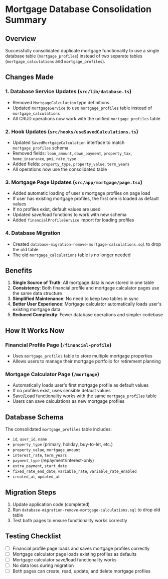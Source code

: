 # Mortgage Database Consolidation Summary

## Overview
Successfully consolidated duplicate mortgage functionality to use a single database table (`mortgage_profiles`) instead of two separate tables (`mortgage_calculations` and `mortgage_profiles`).

## Changes Made

### 1. Database Service Updates (`src/lib/database.ts`)
- Removed `MortgageCalculation` type definitions
- Updated `mortgageService` to use `mortgage_profiles` table instead of `mortgage_calculations`
- All CRUD operations now work with the unified `mortgage_profiles` table

### 2. Hook Updates (`src/hooks/useSavedCalculations.ts`)
- Updated `SavedMortgageCalculation` interface to match `mortgage_profiles` schema
- Removed fields: `loan_amount`, `down_payment`, `property_tax`, `home_insurance`, `pmi`, `rate_type`
- Added fields: `property_type`, `property_value`, `term_years`
- All operations now use the consolidated table

### 3. Mortgage Page Updates (`src/app/mortgage/page.tsx`)
- Added automatic loading of user's mortgage profiles on page load
- If user has existing mortgage profiles, the first one is loaded as default values
- If no profiles exist, default values are used
- Updated save/load functions to work with new schema
- Added `financialProfileService` import for loading profiles

### 4. Database Migration
- Created `database-migration-remove-mortgage-calculations.sql` to drop the old table
- The old `mortgage_calculations` table is no longer needed

## Benefits

1. **Single Source of Truth**: All mortgage data is now stored in one table
2. **Consistency**: Both financial profile and mortgage calculator pages use the same data structure
3. **Simplified Maintenance**: No need to keep two tables in sync
4. **Better User Experience**: Mortgage calculator automatically loads user's existing mortgage data
5. **Reduced Complexity**: Fewer database operations and simpler codebase

## How It Works Now

### Financial Profile Page (`/financial-profile`)
- Uses `mortgage_profiles` table to store multiple mortgage properties
- Allows users to manage their mortgage portfolio for retirement planning

### Mortgage Calculator Page (`/mortgage`)
- Automatically loads user's first mortgage profile as default values
- If no profiles exist, uses sensible default values
- Save/Load functionality works with the same `mortgage_profiles` table
- Users can save calculations as new mortgage profiles

## Database Schema
The consolidated `mortgage_profiles` table includes:
- `id`, `user_id`, `name`
- `property_type` (primary, holiday, buy-to-let, etc.)
- `property_value`, `mortgage_amount`
- `interest_rate`, `term_years`
- `payment_type` (repayment/interest-only)
- `extra_payment`, `start_date`
- `fixed_rate_end_date`, `variable_rate`, `variable_rate_enabled`
- `created_at`, `updated_at`

## Migration Steps
1. Update application code (completed)
2. Run `database-migration-remove-mortgage-calculations.sql` to drop old table
3. Test both pages to ensure functionality works correctly

## Testing Checklist
- [ ] Financial profile page loads and saves mortgage profiles correctly
- [ ] Mortgage calculator page loads existing profiles as defaults
- [ ] Mortgage calculator save/load functionality works
- [ ] No data loss during migration
- [ ] Both pages can create, read, update, and delete mortgage profiles
